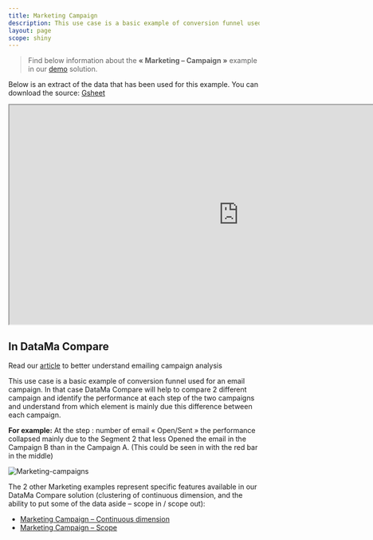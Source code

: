 ```yaml
---
title: Marketing Campaign
description: This use case is a basic example of conversion funnel used for an email campaign. In that case DataMa Compare will help to compare 2 different campaign and identify the performance at each step of the two campaigns and understand from which element is mainly due this difference between each campaign.
layout: page
scope: shiny
---
```


> Find below information about the **« Marketing – Campaign »**  example in our [demo](https://solutions.datama.fr/) solution.

Below is an extract of the data that has been used for this example. You can download the source: [Gsheet](https://docs.google.com/spreadsheets/d/1bNEeqm5CfpPmYPr_t4ff1xcJkSBKoVvwJd4vKB0sDzs/edit#gid=1286768317)

<iframe src="https://docs.google.com/spreadsheets/d/e/2PACX-1vTXYphkUS8WX6Wa4GZp5LBisnEOoqdLyp9darrXuIJPqmsnv_f8Tvhq_0sNX7L2uVfIaJjonTP2j8Fm/pubhtml?gid=1286768317&amp;single=true&amp;widget=true&amp;headers=false" width="920" height="440"></iframe>

## In DataMa Compare

Read our [article](https://datama.fr/fr/2019/04/11/comment-analyser-lefficacite-dune-campagne-demailing-2/) to better understand emailing campaign analysis

This use case is a basic example of conversion funnel used for an email campaign. In that case DataMa Compare will help to compare 2 different campaign and identify the performance at each step of the two campaigns and understand from which element is mainly due this difference between each campaign.

**For example:** At the step : number of email « Open/Sent » the performance collapsed mainly due to the Segment 2 that less Opened the email in the Campaign B than in the Campaign A. (This could be seen in with the red bar in the middle)

![Marketing-campaigns]({{site.url}}/{{site.baseurl}}/assets/images/home/use_cases/Marketing-campaigns.jpg)

The 2 other Marketing examples represent specific features available in our DataMa Compare solution (clustering of continuous dimension, and the ability to put some of the data aside – scope in / scope out):
* [Marketing Campaign – Continuous dimension]({{site.url}}/{{site.baseurl}}/home/use_cases/marketing_continuous.md)
* [Marketing Campaign – Scope]({{site.url}}/{{site.baseurl}}/home/use_cases/marketing_scope.md)
